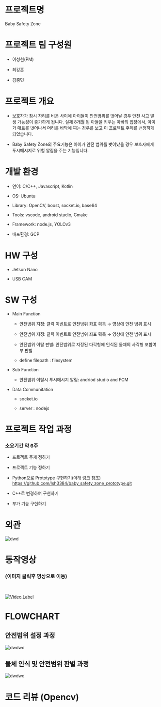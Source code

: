 # 프로젝트명

Baby Safety Zone

# 프로젝트 팀 구성원

- 이성현(PM)

- 최강훈

- 김중민

# 프로젝트 개요

- 보호자가 잠시 자리를 비운 사이에 아이들이 안전범위를 벗어날 경우 안전 사고 발생 가능성이 증가하게 됩니다. 실제 8개월 된 아들을 키우는 아빠의 입장에서, 아이가 매트를 벗어나서 머리를 바닥에 찌는 경우를 보고 이 프로젝트 주제를 선정하게 되었습니다.

- Baby Safety Zone의 주요기능은 아이가 안전 범위를 벗어났을 경우 보호자에게 푸시메시지로 위험 알림을 주는 기능입니다.

# 개발 환경

- 언어: C/C++, Javascript, Kotlin

- OS:  Ubuntu

- Library: OpenCV, boost, socket.io, base64

- Tools: vscode, android studio, Cmake

- Framework: node.js, YOLOv3

- 배포환경: GCP


# HW 구성

- Jetson Nano

- USB CAM


# SW 구성

- Main Function

  - 안전범위 지정: 클릭 이벤트로 안전범위 좌표 획득 → 영상에 안전 범위 표시 

  - 안전범위 지정: 클릭 이벤트로 안전범위 좌표 획득 → 영상에 안전 범위 표시 

  - 안전범위 이탈 판별: 안전범위로 지정된 다각형에 인식된 물체의 사각형 포함여부 판별 

  - define filepath : filesystem

- Sub Function

  - 안전범위 이탈시 푸시메시지 알림: andriod studio and FCM



- Data Communitation
  
  - socket.io
    
  - server : nodejs

  
# 프로젝트 작업 과정

### 소요기간 약 6주

- 프로젝트 주제 정하기

- 프로젝트 기능 정하기

- Python으로 Prototype 구현하기(아래 링크 참조)  
  https://github.com/lsh3384/baby_safety_zone_prototype.git

- C++로 변경하여 구현하기

- 부가 기능 구현하기


# 외관 

![dwd](https://github.com/lsh3384/baby_safety_zone/blob/master/exterior.jpeg?raw=true)

# 동작영상

### (이미지 클릭후 영상으로 이동)
<br/>

[![Video Label](https://github.com/lsh3384/baby_safety_zone/blob/master/phone.png?raw=true)](https://www.youtube.com/watch?v=X8SZp3SYpKg)


# FLOWCHART
## 안전범위 설정 과정

![dwdwd](https://github.com/lsh3384/baby_safety_zone/blob/master/process_setting_%20coordinates.png?raw=true)


## 물체 인식 및 안전범위 판별 과정

![dwdwd](https://github.com/lsh3384/baby_safety_zone/blob/master/process_start_recognition.png?raw=true)


# 코드 리뷰 (Opencv)

<!-- ![frfef](https://user-images.githubusercontent.com/88933098/142838223-159f460b-5c71-40a5-80d5-3b9ea32e0597.png) -->

<!-- ## 1. find pet object : matchTemplate

![1](https://user-images.githubusercontent.com/88933098/142357606-de9da55c-f217-4e12-8ecc-d00a86a5258c.JPG)

~~~
//읽어온 이미지와 datasheet sample image를 비교하는 부분
for(int i = 0; i < SAMPLENUM; i++){
  	matchTemplate(subImg_, matReadVector[i], resVecotr[i], TM_CCOEFF_NORMED);
	normalize(resVecotr[i], res_normVector[i], 0, 255, NORM_MINMAX, CV_8U);
	minMaxLoc(resVecotr[i], 0, &maxvVector[i], 0, &maxlocVector[i]);
}
//유사도를 비교하는 부분
if(maxvVector[0] > 0.7){
	serialPort1.Write("N");
	cout << "CAP" <<endl;
	break;
}
 ~~~ -->